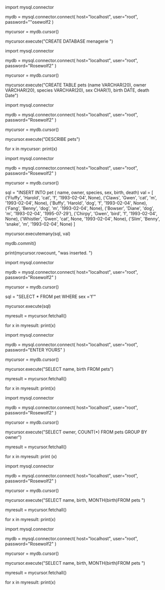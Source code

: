 import mysql.connector 

mydb = mysql.connector.connect(
    host="localhost",
    user="root",
    password=""osewolf2
)

mycursor = mydb.cursor()

mycursor.execute("CREATE DATABASE menagerie ")


import mysql.connector 

mydb = mysql.connector.connect(
    host="localhost",
    user="root",
    password="Rosewolf2"
)

mycursor = mydb.cursor()

mycursor.execute("CREATE TABLE pets (name VARCHAR(20), owner VARCHAR(20), species VARCHAR(20), sex CHAR(1), birth DATE, death Date")


import mysql.connector 

mydb = mysql.connector.connect(
    host="localhost",
    user="root",
    password="Rosewolf2"
)

mycursor = mydb.cursor()

mycursor.execute("DESCRIBE pets")

for x in mycursor:
    print(x)

import mysql.connector 

mydb = mysql.connector.connect(
    host="localhost",
    user="root",
    password="Rosewolf2"
)

mycursor = mydb.cursor()

sql = "INSERT INTO pet ( name, owner, species, sex, birth, death)
val = [
    ('Fluffy', 'Harold', 'cat', 'f', '1993-02-04', None),
    ('Claws', 'Gwen', 'cat', 'm', '1993-02-04', None),
    ('Buffy', 'Harold', 'dog', 'f', '1993-02-04', None),
    ('Fang', 'Benny', 'dog', 'm', '1993-02-04', None),
    ('Bowser', 'Diane', 'dog', 'm', '1993-02-04', '1995-07-29'),
    ('Chirpy', 'Gwen', 'bird', 'f', '1993-02-04', None),
    ('Whistler', 'Gwen', 'cat', None, '1993-02-04', None),
    ('Slim', 'Benny', 'snake', 'm', '1993-02-04', None)
]

mycursor.executemany(sql, val)

mydb.commit()

print(mycursor.rowcount, "was inserted. ")

import mysql.connector 

mydb = mysql.connector.connect(
    host="localhost",
    user="root",
    password="Rosewolf2"
)

mycursor = mydb.cursor()

sql = "SELECT * FROM pet WHERE sex ='f'"

mycursor.execute(sql)

myresult = mycursor.fetchall()

for x in myresult:
   print(x)

import mysql.connector 

mydb = mysql.connector.connect(
    host="localhost",
    user="root",
    password="ENTER YOURS"
)

mycursor = mydb.cursor()

mycursor.execute("SELECT name, birth FROM pets")

myresult = mycursor.fetchall()

for x in myresult:
    print(x)


import mysql.connector 

mydb = mysql.connector.connect(
    host="localhost",
    user="root",
    password="Rosewolf2"
)

mycursor = mydb.cursor()

mycursor.execute("SELECT owner, COUNT(*) FROM pets GROUP BY owner")

myresult = mycursor.fetchall()

for x in myresult:
    print (x)


import mysql.connector 

mydb = mysql.connector.connect(
    host="localhost",
    user="root",
    password="Rosewolf2"
)

mycursor = mydb.cursor()

mycursor.execute("SELECT name, birth, MONTH(birth)FROM pets ")

myresult = mycursor.fetchall()

for x in myresult:
    print(x)


import mysql.connector 

mydb = mysql.connector.connect(
    host="localhost",
    user="root",
    password="Rosewolf2"
)

mycursor = mydb.cursor()

mycursor.execute("SELECT name, birth, MONTH(birth)FROM pets ")

myresult = mycursor.fetchall()

for x in myresult:
    print(x)
